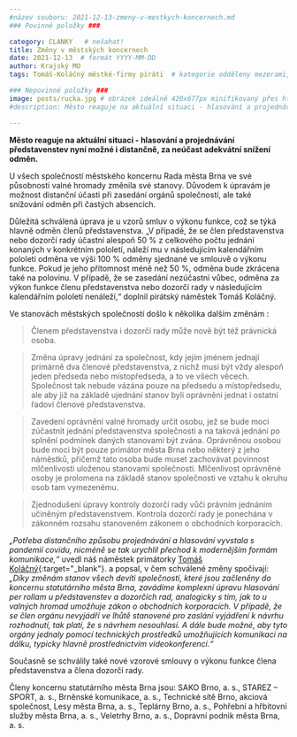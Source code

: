 ```yaml
---
#název souboru: 2021-12-13-zmeny-v-mestkych-koncernech.md
### Povinné položky ###

category: CLANKY   # nešahat!
title: Změny v městských koncernech 
date: 2021-12-13  # formát YYYY-MM-DD
author: Krajský MO
tags: Tomáš-Koláčný městké-firmy piráti  # kategorie odděleny mezerami, např. volby zemědělství životní-prostředí piráti (viz https://jihomoravsky.pirati.cz/tags/)

### Nepovinné položky ###
image: posts/rucka.jpg # obrázek ideálně 420x677px minifikovaný přes https://tinypng.com/
#description: Město reaguje na aktuální situaci - hlasování a projednávání představenstev nyní možné i distančně, za neúčast adekvátní snížení odměn. 

---
```

**Město reaguje na aktuální situaci - hlasování a projednávání představenstev nyní možné i distančně, za neúčast adekvátní snížení odměn.**

U všech společností městského koncernu Rada města Brna ve své působnosti valné hromady změnila své stanovy. Důvodem k úpravám je možnost distanční účasti při zasedání orgánů společností, ale také snížování odměn při častých absencích.

Důležitá schválená úprava je u vzorů smluv o výkonu funkce, což se týká hlavně odměn členů představenstva. „V případě, že se člen představenstva nebo dozorčí rady účastní alespoň 50 % z celkového počtu jednání konaných v konkrétním pololetí, náleží mu v následujícím kalendářním pololetí odměna ve výši 100 % odměny sjednané ve smlouvě o výkonu funkce. Pokud je jeho přítomnost méně než 50 %, odměna bude zkrácena také na polovinu. V případě, že se zasedání nezúčastní vůbec, odměna za výkon funkce členu představenstva nebo dozorčí rady v následujícím kalendářním pololetí nenáleží,“ doplnil pirátský náměstek Tomáš Koláčný.

Ve stanovách městských společností došlo k několika dalším změnám :

>Členem představenstva i dozorčí rady může nově být též právnická osoba.
>

>Změna úpravy jednání za společnost, kdy jejím jménem jednají primárně dva členové představenstva, z nichž musí být vždy alespoň jeden předseda nebo místopředseda, a to ve všech věcech. Společnost tak nebude vázána pouze na předsedu a místopředsedu, ale aby již na základě ujednání stanov byli oprávněni jednat i ostatní řadoví členové představenstva.
>

>Zavedení oprávnění valné hromady určit osobu, jež se bude moci zúčastnit jednání představenstva společnosti a na taková jednání po splnění podmínek daných stanovami být zvána. Oprávněnou osobou bude moci být pouze primátor města Brna nebo některý z jeho náměstků, přičemž tato osoba bude muset zachovávat povinnost mlčenlivosti uloženou stanovami společnosti. Mlčenlivost oprávněné osoby je prolomena na základě stanov společnosti ve vztahu k okruhu osob tam vymezenému.
>

>Zjednodušení úpravy kontroly dozorčí rady vůči právním jednáním učiněným představenstvem.  Kontrola dozorčí rady je ponechána v zákonném rozsahu stanoveném zákonem o obchodních korporacích.  
>

*„Potřeba distančního způsobu projednávání a hlasování vyvstala s pandemií covidu, nicméně se tak urychlil přechod k modernějším formám komunikace,“* uvedl náš náměstek primátorky [Tomáš Koláčný](https://jihomoravsky.pirati.cz/lide/tomas-kolacny/){:target="_blank"}. a popsal, v čem schválené změny spočívají: *„Díky změnám stanov všech devíti společností, které jsou začleněny do koncernu statutárního města Brna, zavádíme komplexní úpravu hlasování per rollam u představenstev a dozorčích rad, analogicky s tím, jak to u valných hromad umožňuje zákon o obchodních korporacích. V případě, že se člen orgánu nevyjádří ve lhůtě stanovené pro zaslání vyjádření k návrhu rozhodnutí, tak platí, že s návrhem nesouhlasí. A dále bude možné, aby tyto orgány jednaly pomocí technických prostředků umožňujících komunikaci na dálku, typicky hlavně prostřednictvím videokonferencí.“* 

Současně se schválily také nové vzorové smlouvy o výkonu funkce člena představenstva a člena dozorčí rady. 

Členy koncernu statutárního města Brna jsou: SAKO Brno, a. s., STAREZ – SPORT, a. s., Brněnské komunikace, a. s., Technické sítě Brno, akciová společnost, Lesy města Brna, a. s., Teplárny Brno, a. s., Pohřební a hřbitovní služby města Brna, a. s., Veletrhy Brno, a. s., Dopravní podnik města Brna, a. s.

